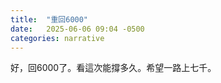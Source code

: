```yaml
---
title:  "重回6000"
date:   2025-06-06 09:04 -0500
categories: narrative
---
```


好，回6000了。看這次能撐多久。希望一路上七千。